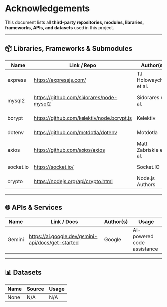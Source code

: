 # Acknowledgements

This document lists all **third-party repositories, modules, libraries, frameworks, APIs, and datasets** used in this project.  

---

## 📦 Libraries, Frameworks & Submodules
| Name                 | Link / Repo                                           | Author(s)       | Usage                  |
|----------------------|-------------------------------------------------------|-----------------|------------------------|
| express    | https://expressjs.com/   | TJ Holowaychuk et al.  | Web server framework      |
| mysql2             | https://github.com/sidorares/node-mysql2              | Sidorares et al.  | MySQL database driver      |
|bcrypt	     |https://github.com/kelektiv/node.bcrypt.js               |	Kelektiv	         |Password hashing|
|dotenv	    |https://github.com/motdotla/dotenv	    |Motdotla	    |Environment variable loader    |
|axios	    |https://github.com/axios/axios	    |Matt Zabriskie et al.    |	HTTP requests to APIs    |
|socket.io	    |https://socket.io/	    |Socket.IO	    |Real-time communication    |
|crypto	    |https://nodejs.org/api/crypto.html    |	Node.js Authors	    |API key generation    |

---

## 🌐 APIs & Services
| Name          | Link / Docs                        | Author(s)      | Usage                             |
|---------------|------------------------------------|----------------|-----------------------------------|
| Gemini   | https://ai.google.dev/gemini-api/docs/get-started     | Google   | AI-powered code assistance             |
---

## 📊 Datasets
| Name          | Source                              | Usage                             |
|---------------|-------------------------------------|-----------------------------------|
| None         | N/A   | N/A |
